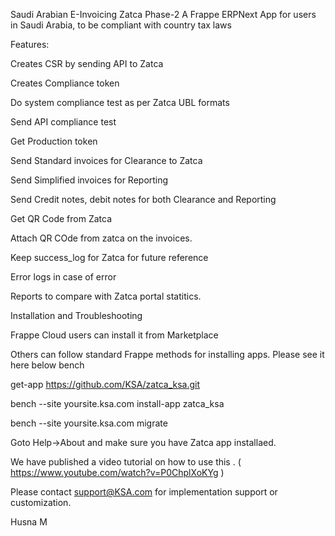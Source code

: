 Saudi Arabian E-Invoicing Zatca Phase-2
A Frappe ERPNext App for users in Saudi Arabia, to be compliant with country tax laws

Features:

Creates CSR by sending API to Zatca

Creates Compliance token

Do system compliance test as per Zatca UBL formats

Send API compliance test

Get Production token

Send Standard invoices for Clearance to Zatca

Send Simplified invoices for Reporting

Send Credit notes, debit notes for both Clearance and Reporting

Get QR Code from Zatca

Attach QR COde from zatca on the invoices.

Keep success_log for Zatca for future reference

Error logs in case of error

Reports to compare with Zatca portal statitics.

Installation and Troubleshooting

Frappe Cloud users can install it from Marketplace

Others can follow standard Frappe methods for installing apps. Please see it here below bench

get-app https://github.com/KSA/zatca_ksa.git

bench --site yoursite.ksa.com install-app zatca_ksa

bench --site yoursite.ksa.com migrate

Goto Help->About and make sure you have Zatca app installaed.

We have published a video tutorial on how to use this . ( https://www.youtube.com/watch?v=P0ChplXoKYg )

Please contact support@KSA.com for implementation support or customization.

Husna M